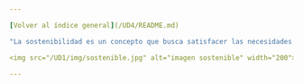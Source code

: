 ```yaml
---

[Volver al índice general](/UD4/README.md)

"La sostenibilidad es un concepto que busca satisfacer las necesidades del presente sin comprometer la capacidad de las generaciones futuras para satisfacer las suyas."

<img src="/UD1/img/sostenible.jpg" alt="imagen sostenible" width="200">

---
```

